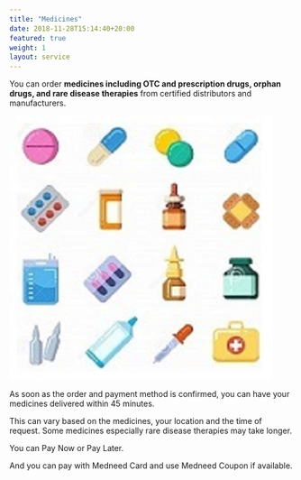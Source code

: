 ```yaml
---
title: "Medicines"
date: 2018-11-28T15:14:40+20:00 
featured: true
weight: 1
layout: service
---
```


You can order **medicines including OTC and prescription drugs, orphan drugs, and rare disease therapies** from certified distributors and manufacturers.


![Pharm drugs](/images/illustrations/pharm-drugs.jpg)


As soon as the order and payment method is confirmed, you can have your medicines delivered within 45 minutes. 

This can vary based on the medicines, your location and the time of request. Some medicines especially rare disease therapies may take longer. 

You can Pay Now or Pay Later.

And you can pay with Medneed Card and use Medneed Coupon if available.





